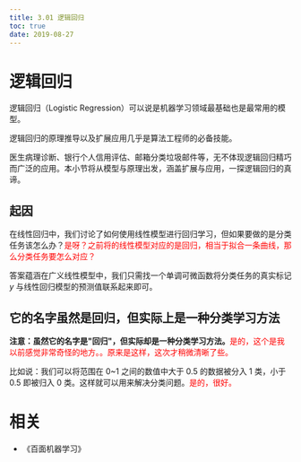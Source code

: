 ```yaml
---
title: 3.01 逻辑回归
toc: true
date: 2019-08-27
---
```

# 逻辑回归

逻辑回归（Logistic Regression）可以说是机器学习领域最基础也是最常用的模型。

逻辑回归的原理推导以及扩展应用几乎是算法工程师的必备技能。

医生病理诊断、银行个人信用评估、邮箱分类垃圾邮件等，无不体现逻辑回归精巧而广泛的应用。本小节将从模型与原理出发，涵盖扩展与应用，一探逻辑回归的真谛。

## 起因

在线性回归中，我们讨论了如何使用线性模型进行回归学习，但如果要做的是分类任务该怎么办？<span style="color:red;">是呀？之前将的线性模型对应的是回归，相当于拟合一条曲线，那么分类任务要怎么对应？</span>

答案蕴涵在广义线性模型中，我们只需找一个单调可微函数将分类任务的真实标记 $y$ 与线性回归模型的预测值联系起来即可。


## 它的名字虽然是回归，但实际上是一种分类学习方法

**注意：虽然它的名字是"回归"，但实际却是一种分类学习方法。**<span style="color:red;">是的，这个是我以前感觉非常奇怪的地方。。原来是这样，这次才稍微清晰了些。</span>

比如说：我们可以将范围在 0~1 之间的数值中大于 0.5 的数据被分入 1 类，小于 0.5 即被归入 0 类。这样就可以用来解决分类问题。<span style="color:red;">是的，很好。</span>



# 相关

- 《百面机器学习》
